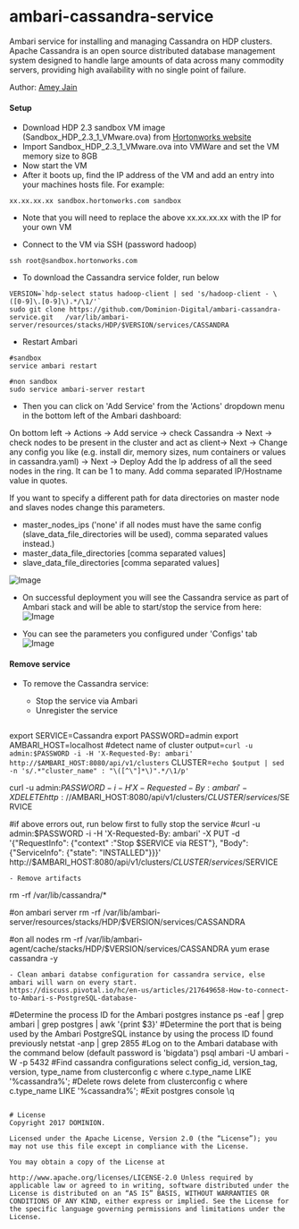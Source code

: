 # ambari-cassandra-service
Ambari service for installing and managing Cassandra on HDP clusters. Apache Cassandra is an open source distributed database management system designed to handle large amounts of data across many commodity servers, providing high availability with no single point of failure.

Author: [Amey Jain](https://github.com/ajak6)

#### Setup
- Download HDP 2.3 sandbox VM image (Sandbox_HDP_2.3_1_VMware.ova) from [Hortonworks website](http://hortonworks.com/products/hortonworks-sandbox/)
- Import Sandbox_HDP_2.3_1_VMware.ova into VMWare and set the VM memory size to 8GB
- Now start the VM
- After it boots up, find the IP address of the VM and add an entry into your machines hosts file. For example:
```
xx.xx.xx.xx sandbox.hortonworks.com sandbox    
```
  - Note that you will need to replace the above xx.xx.xx.xx with the IP for your own VM
  
- Connect to the VM via SSH (password hadoop)
```
ssh root@sandbox.hortonworks.com
```

- To download the Cassandra service folder, run below
```
VERSION=`hdp-select status hadoop-client | sed 's/hadoop-client - \([0-9]\.[0-9]\).*/\1/'`
sudo git clone https://github.com/Dominion-Digital/ambari-cassandra-service.git   /var/lib/ambari-server/resources/stacks/HDP/$VERSION/services/CASSANDRA   
```
- Restart Ambari
```
#sandbox
service ambari restart

#non sandbox
sudo service ambari-server restart
```

- Then you can click on 'Add Service' from the 'Actions' dropdown menu in the bottom left of the Ambari dashboard:

On bottom left -> Actions -> Add service -> check Cassandra -> Next -> check nodes to be present in the cluster and act as client-> Next -> Change any config you like (e.g. install dir, memory sizes, num containers or values in cassandra.yaml) -> Next -> Deploy
Add the Ip address of all the seed nodes in the ring. It can be 1 to many. Add comma separated IP/Hostname value in quotes.

If you want to specify a different path for data directories on master node and slaves nodes change this parameters.
- master_nodes_ips ('none' if all nodes must have the same config (slave_data_file_directories will be used), comma separated values instead.)
- master_data_file_directories [comma separated values]
- slave_data_file_directories [comma separated values]

 ![Image](../master/screenshots/Initial-config.png?raw=true)

- On successful deployment you will see the Cassandra service as part of Ambari stack and will be able to start/stop the service from here:
 ![Image](../master/screenshots/Installed-service-stop.png?raw=true)

- You can see the parameters you configured under 'Configs' tab
![Image](../master/screenshots/Installed-service-config.png?raw=true)


#### Remove service

- To remove the Cassandra service: 
  - Stop the service via Ambari
  - Unregister the service

  ```
export SERVICE=Cassandra
export PASSWORD=admin
export AMBARI_HOST=localhost
#detect name of cluster
output=`curl -u admin:$PASSWORD -i -H 'X-Requested-By: ambari'  http://$AMBARI_HOST:8080/api/v1/clusters`
CLUSTER=`echo $output | sed -n 's/.*"cluster_name" : "\([^\"]*\)".*/\1/p'`

curl -u admin:$PASSWORD -i -H 'X-Requested-By: ambari' -X DELETE http://$AMBARI_HOST:8080/api/v1/clusters/$CLUSTER/services/$SERVICE

#if above errors out, run below first to fully stop the service
#curl -u admin:$PASSWORD -i -H 'X-Requested-By: ambari' -X PUT -d '{"RequestInfo": {"context" :"Stop $SERVICE via REST"}, "Body": {"ServiceInfo": {"state": "INSTALLED"}}}' http://$AMBARI_HOST:8080/api/v1/clusters/$CLUSTER/services/$SERVICE
  ```
  - Remove artifacts
  ```
  rm -rf /var/lib/cassandra/*
  
  #on ambari server
  rm -rf /var/lib/ambari-server/resources/stacks/HDP/$VERSION/services/CASSANDRA
  
  #on all nodes
  rm -rf /var/lib/ambari-agent/cache/stacks/HDP/$VERSION/services/CASSANDRA
  yum erase cassandra -y
  
  ```
  - Clean ambari databse configuration for cassandra service, else ambari will warn on every start.
  https://discuss.pivotal.io/hc/en-us/articles/217649658-How-to-connect-to-Ambari-s-PostgreSQL-database-
  ```
  #Determine the process ID for the Ambari postgres instance
  ps -eaf | grep ambari | grep postgres | awk '{print $3}'
  #Determine the port that is being used by the Ambari PostgreSQL instance by using the process ID found previously
  netstat -anp | grep 2855
  #Log on to the Ambari database with the command below (default password is 'bigdata')
  psql ambari -U ambari -W -p 5432
  #Find cassandra configurations
  select config_id, version_tag, version, type_name from clusterconfig c where c.type_name LIKE '%cassandra%';
  #Delete rows
  delete from clusterconfig c where c.type_name LIKE '%cassandra%';
  #Exit postgres console
  \q
  
  ```   
  
# License
Copyright 2017 DOMINION.

Licensed under the Apache License, Version 2.0 (the “License”); you may not use this file except in compliance with the License.

You may obtain a copy of the License at

http://www.apache.org/licenses/LICENSE-2.0 Unless required by applicable law or agreed to in writing, software distributed under the License is distributed on an “AS IS” BASIS, WITHOUT WARRANTIES OR CONDITIONS OF ANY KIND, either express or implied. See the License for the specific language governing permissions and limitations under the License.
